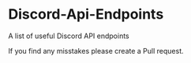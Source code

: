 # Discord-Api-Endpoints
A list of useful Discord API endpoints

If you find any misstakes please create a Pull request.
